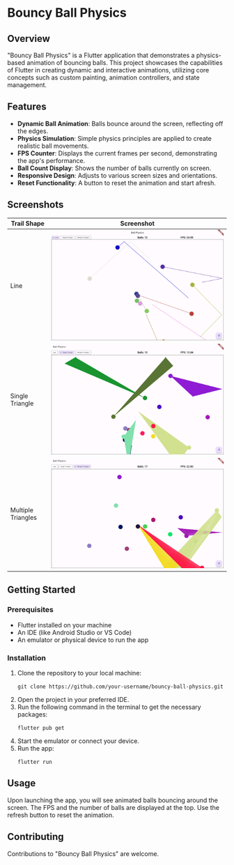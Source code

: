 

# Bouncy Ball Physics

## Overview
"Bouncy Ball Physics" is a Flutter application that demonstrates a physics-based animation of bouncing balls. This project showcases the capabilities of Flutter in creating dynamic and interactive animations, utilizing core concepts such as custom painting, animation controllers, and state management.

## Features
- **Dynamic Ball Animation**: Balls bounce around the screen, reflecting off the edges.
- **Physics Simulation**: Simple physics principles are applied to create realistic ball movements.
- **FPS Counter**: Displays the current frames per second, demonstrating the app's performance.
- **Ball Count Display**: Shows the number of balls currently on screen.
- **Responsive Design**: Adjusts to various screen sizes and orientations.
- **Reset Functionality**: A button to reset the animation and start afresh.

## Screenshots

| Trail Shape         | Screenshot                          |
|---------------------|-------------------------------------|
| Line                | ![Line](screenshots/test-Line.png)  |
| Single Triangle     | ![Single Triangle](screenshots/test-Single-Triangle.png) |
| Multiple Triangles  | ![Multiple Triangles](screenshots/test-Multiple-Triangles.png) |

## Getting Started

### Prerequisites
- Flutter installed on your machine
- An IDE (like Android Studio or VS Code)
- An emulator or physical device to run the app

### Installation
1. Clone the repository to your local machine:
   ```
   git clone https://github.com/your-username/bouncy-ball-physics.git
   ```
2. Open the project in your preferred IDE.
3. Run the following command in the terminal to get the necessary packages:
   ```
   flutter pub get
   ```
4. Start the emulator or connect your device.
5. Run the app:
   ```
   flutter run
   ```

## Usage
Upon launching the app, you will see animated balls bouncing around the screen. The FPS and the number of balls are displayed at the top. Use the refresh button to reset the animation.

## Contributing
Contributions to "Bouncy Ball Physics" are welcome.

